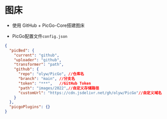 # 图床

* 使用 GitHub + PicGo-Core搭建图床

* PicGo配置文件`config.json`

~~~json
{
  "picBed": {
    "current": "github",
    "uploader": "github",
    "transformer": "path",
    "github": {
      "repo": "olyw/PicGo",	//仓库名
      "branch": "main",	//分支名
      "token": "***",	//GitHub Token
      "path": "images/2022",//自定义存储路径
      "customUrl": "https://cdn.jsdelivr.net/gh/olyw/PicGo"//自定义域名
    }
  },
  "picgoPlugins": {}
}
~~~

